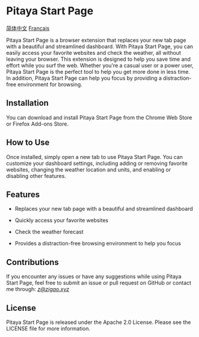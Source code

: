# Pitaya Start Page

[简体中文](/README_cn.md)
[Français](/README_fr.md)

Pitaya Start Page is a browser extension that replaces your new tab page with a beautiful and streamlined dashboard. With Pitaya Start Page, you can easily access your favorite websites and check the weather, all without leaving your browser. This extension is designed to help you save time and effort while you surf the web. Whether you're a casual user or a power user, Pitaya Start Page is the perfect tool to help you get more done in less time. In addition, Pitaya Start Page can help you focus by providing a distraction-free environment for browsing.


## Installation

You can download and install Pitaya Start Page from the Chrome Web Store or Firefox Add-ons Store.


## How to Use

Once installed, simply open a new tab to use Pitaya Start Page. You can customize your dashboard settings, including adding or removing favorite websites, changing the weather location and units, and enabling or disabling other features.


## Features

- Replaces your new tab page with a beautiful and streamlined dashboard

- Quickly access your favorite websites

- Check the weather forecast

- Provides a distraction-free browsing environment to help you focus


## Contributions

If you encounter any issues or have any suggestions while using Pitaya Start Page, feel free to submit an issue or pull request on GitHub or contact me through: *z@zigao.xyz*


## License

Pitaya Start Page is released under the Apache 2.0 License. Please see the LICENSE file for more information.
